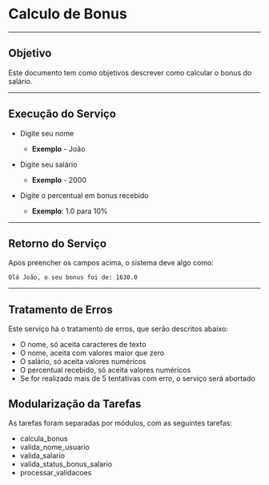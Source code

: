 # Calculo de Bonus

---

## Objetivo

Este documento tem como objetivos descrever como calcular o bonus do salário.

---

## Execução do Serviço

- Digite seu nome

  - **Exemplo** - João
- Digite seu salário

  - **Exemplo** - 2000
- Digite o percentual em bonus recebido

  - **Exemplo**: 1.0 para 10%

---

## Retorno do Serviço

Apos preencher os campos acima, o sistema deve algo como:

``Olá João, o seu bonus foi de: 1630.0``

---

## Tratamento de Erros

Este serviço há o tratamento de erros, que serão descritos abaixo:

- O nome, só aceita caracteres de texto
- O nome, aceita com valores maior que zero
- O salário, só aceita valores numéricos
- O percentual recebido, só aceita valores numéricos
- Se for realizado mais de 5 tentativas com erro, o serviço será abortado

## Modularização da Tarefas

As tarefas foram separadas por módulos, com as seguintes tarefas:

- calcula_bonus
- valida_nome_usuario
- valida_salario
- valida_status_bonus_salario
- processar_validacoes